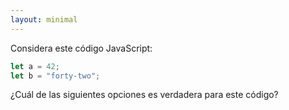 ```yaml
---
layout: minimal 
---
```


<!--Consider this JavaScript code:-->
Considera este código JavaScript:

```js
let a = 42;
let b = "forty-two";
```

<!--Which of the following options is true of this code?-->
¿Cuál de las siguientes opciones es verdadera para este código?
